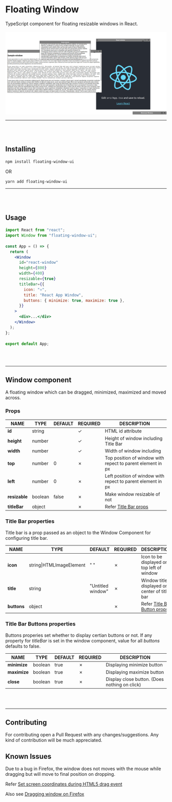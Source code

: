 # Floating Window

TypeScript component for floating resizable windows in React.
<br />
<br />
![Screenshot 1](https://raw.githubusercontent.com/HARDY8118/floating-window-ui/1e66cadcf1f5488ee66af5e9f2562a9416ad388e/screenshots/screenshot1.png "Screenshot 1")

---

<br />
<br />

## Installing

```bash
npm install floating-window-ui
```

OR

```bash
yarn add floating-window-ui
```

---

<br />
<br />

## Usage

```jsx
import React from "react";
import Window from "floating-window-ui";

const App = () => {
  return (
    <Window
      id="react-window"
      height={800}
      width={400}
      resizable={true}
      titleBar={{
        icon: "⚛",
        title: "React App Window",
        buttons: { minimize: true, maximize: true },
      }}
    >
      <div>...</div>
    </Window>
  );
};

export default App;
```
<br />
<br />

---

## Window component

A floating window which can be dragged, minimized, maximized and moved across.

### Props

| NAME | TYPE | DEFAULT | REQUIRED | DESCRIPTION |
|------|------|---------|----------|-------------|
|**id**|string| |&check;|HTML id attribute|
|**height**|number||&check;|Height of window including Title Bar|
|**width**|number||&check;|Width of window including|
|**top**|number|0|&cross;|Top position of window with repect to parent element in px|
|**left**|number|0|&cross;|Left position of window with repect to parent element in px|
|**resizable**|boolean|false|&cross;|Make window resizable of not|
|**titleBar**|object| |&cross;|Refer [Title Bar props](./README.md#title-bar-properties)|

### Title Bar properties

Title bar is a prop passed as an object to the Window Component for configuring title bar.

| NAME | TYPE | DEFAULT | REQUIRED | DESCRIPTION |
|------|------|---------|----------|-------------|
|**icon**|string\|HTMLImageElement|" "|&cross;|Icon to be displayed on top left of window|
|**title**|string|"Untitled window"|&cross;|Window title displayed on center of title bar|
|**buttons**|object| |&cross;|Refer [Title Bar Button props](./README.md#title-bar-buttons-properties)

### Title Bar Buttons properties

Buttons properies set whether to display certian buttons or not.
If any property for *titleBar* is set in the window component, value for all *buttons* defaults to false.

| NAME | TYPE | DEFAULT | REQUIRED | DESCRIPTION |
|------|------|---------|----------|-------------|
|**minimize**|boolean|true|&cross;|Displaying minimize button|
|**maximize**|boolean|true|&cross;|Displaying maximize button|
|**close**|boolean|true|&cross;|Display close button. (Does nothing on click)|

<br />
<br />

---

## Contributing

For contributing open a Pull Request with any changes/suggestions. Any kind of contribution will be much appreciated.

## Known Issues

Due to a bug in Firefox, the window does not moves with the mouse while dragging but will move to final position on dropping.

Refer [Set screen coordinates during HTML5 drag event](https://bugzilla.mozilla.org/show_bug.cgi?id=505521#c80)

Also see [Dragging window on Firefox](https://github.com/HARDY8118/floating-window-ui/issues/1)
